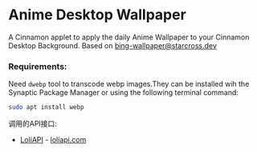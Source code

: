 # Anime Desktop Wallpaper

A Cinnamon applet to apply the daily Anime Wallpaper to your Cinnamon Desktop Background.
Based on [bing-wallpaper@starcross.dev](https://github.com/linuxmint/cinnamon-spices-applets/tree/master/bing-wallpaper%40starcross.dev)

### Requirements:
Need `dwebp` tool to transcode webp images.They can be installed wih the Synaptic Package Manager or using the following terminal command:
```sh
sudo apt install webp
```

调用的API接口:
- [LoliAPI](https://loliapi.com/) - [loliapi.com](https://www.loliapi.com/acg/pc/)

